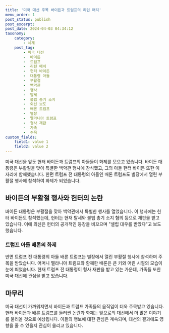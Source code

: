 ```yaml
---
title: '미국 대선 주목 바이든과 트럼프의 리턴 매치'
menu_order: 1
post_status: publish
post_excerpt: 
post_date: 2024-04-03 04:34:12
taxonomy:
    category:
        - 세계
    post_tag:
        - 미국 대선
        -  바이든
        -  트럼프
        -  리턴 매치
        -  헌터 바이든
        -  대통령 아들
        -  부활절
        -  백악관
        -  행사
        -  탈세
        -  불법 총기 소지
        -  외신 보도
        -  배론 트럼프
        -  별장
        -  멜라니아 트럼프
        -  형사 재판
        -  가족
        -  주목
custom_fields:
    field1: value 1
    field2: value 2
---
```


미국 대선을 앞둔 헌터 바이든과 트럼프의 아들들이 화제를 모으고 있습니다. 바이든 대통령은 부활절을 맞아 특별한 백악관 행사에 참석했고, 그의 아들 헌터 바이든 또한 이 자리에 함께했습니다. 한편 트럼프 전 대통령의 아들인 배론 트럼프도 별장에서 열린 부활절 행사에 참석하여 화제가 되었습니다. 
## 바이든의 부활절 행사와 헌터의 논란
바이든 대통령은 부활절을 맞아 백악관에서 특별한 행사를 열었습니다. 이 행사에는 헌터 바이든도 참석했는데, 헌터는 현재 탈세와 불법 총기 소지 혐의 등으로 재판을 받고 있습니다. 이에 외신은 헌터의 공개적인 등장을 비꼬으며 "셀럽 대우를 받았다"고 보도했습니다.
### 트럼프 아들 배론의 화제
반면 트럼프 전 대통령의 아들 배론 트럼프는 별장에서 열린 부활절 행사에 참석하며 주목을 받았습니다. 어머니 멜라니아 트럼프와 함께한 배론은 큰 키와 어린 시절의 모습이 눈에 띄었습니다. 현재 트럼프 전 대통령이 형사 재판을 받고 있는 가운데, 가족들 또한 미국 대선에 관심을 받고 있습니다.
## 마무리
미국 대선이 가까워지면서 바이든과 트럼프 가족들의 움직임이 더욱 주목받고 있습니다. 헌터 바이든과 배론 트럼프를 둘러싼 논란과 화제는 앞으로의 대선에서 더 많은 이야기를 불러올 것으로 예상됩니다. 이들의 행보에 대한 관심은 계속되며, 대선의 결과에도 영향을 줄 수 있을지 관심이 쏠리고 있습니다.
